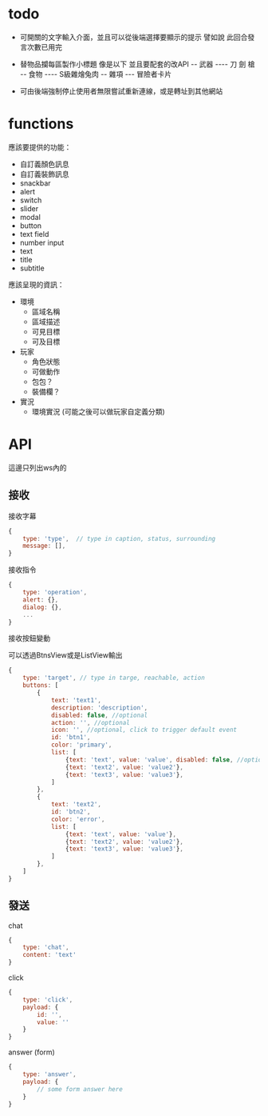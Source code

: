 
# todo

- 可開關的文字輸入介面，並且可以從後端選擇要顯示的提示 譬如說 此回合發言次數已用完
- 替物品攔每區製作小標題 像是以下  並且要配套的改API
-- 武器 ----
刀 劍 槍 
-- 食物 ----
S級雜燴兔肉
-- 雜項 ---
冒險者卡片 

- 可由後端強制停止使用者無限嘗試重新連線，或是轉址到其他網站

# functions

應該要提供的功能：

- 自訂義顏色訊息 
- 自訂義裝飾訊息
- snackbar
- alert
- switch
- slider
- modal
- button
- text field
- number input
- text
- title
- subtitle

應該呈現的資訊：

- 環境
    - 區域名稱
    - 區域描述
    - 可見目標
    - 可及目標
- 玩家
    - 角色狀態
    - 可做動作
    - 包包？
    - 裝備欄？
- 實況
    - 環境實況 (可能之後可以做玩家自定義分類)

# API
這邊只列出ws內的
## 接收
接收字幕
```js
{
    type: 'type',  // type in caption, status, surrounding
    message: [],
}
```

接收指令
```js
{
    type: 'operation',
    alert: {},
    dialog: {},
    ...
}
```

接收按鈕變動

可以透過BtnsView或是ListView輸出
```js
{
    type: 'target', // type in targe, reachable, action
    buttons: [
        {
            text: 'text1',
			description: 'description',
            disabled: false, //optional
            action: '', //optional
            icon: '', //optional, click to trigger default event
            id: 'btn1',
            color: 'primary',
            list: [
                {text: 'text', value: 'value', disabled: false, //optional},
                {text: 'text2', value: 'value2'},
                {text: 'text3', value: 'value3'},
            ]
        },
        {
            text: 'text2',
            id: 'btn2',
            color: 'error',
            list: [
                {text: 'text', value: 'value'},
                {text: 'text2', value: 'value2'},
                {text: 'text3', value: 'value3'},
            ]
        },
    ]
}
```

## 發送

chat
```js
{
    type: 'chat',
    content: 'text'
}
```

click
```js
{
    type: 'click',
    payload: {
        id: '',
        value: ''
    }
}
```

answer (form)
```js
{
    type: 'answer',
    payload: {
        // some form answer here
    }
}
```

